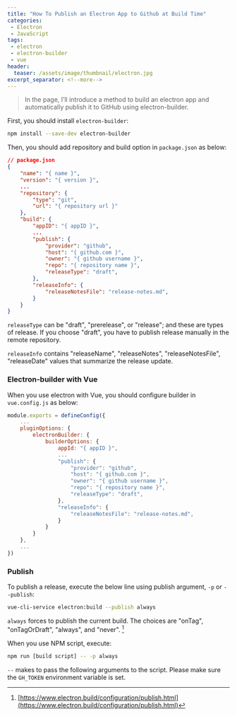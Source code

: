 ```yaml
---
title: "How To Publish an Electron App to Github at Build Time"
categories:
 - Electron
 - JavaScript
tags:
 - electron
 - electron-builder
 - vue
header:
  teaser: /assets/image/thumbnail/electron.jpg
excerpt_separator: <!--more-->
---
```


> In the page, I’ll introduce a method to build an electron app and automatically publish it to GitHub using electron-builder. 

<!--more-->

First, you should install `electron-builder`:
```bash
npm install --save-dev electron-builder
```

Then, you should add repository and build option in `package.json` as below:
```json
// package.json
{
    "name": "{ name }",
    "version": "{ version }",
    ...
    "repository": {
        "type": "git",
        "url": "{ repository url }"
    },
    "build": {
        "appID": "{ appID }",
        ...
        "publish": {
            "provider": "github",
            "host": "{ github.com }",
            "owner": "{ github username }",
            "repo": "{ repository name }",
            "releaseType": "draft",
        },
        "releaseInfo": {
            "releaseNotesFile": "release-notes.md",
        }
    }
}
```
`releaseType` can be "draft", "prerelease", or "release"; and these are types of release. If you choose "draft", you have to publish release manually in the remote repository.

`releaseInfo` contains "releaseName", "releaseNotes", "releaseNotesFile", "releaseDate" values that summarize the release update.

### Electron-builder with Vue
When you use electron with Vue, you should configure builder in `vue.config.js` as below: 
```js
module.exports = defineConfig({
    ...
    pluginOptions: {
        electronBuilder: {
            builderOptions: {
                appId: "{ appID }",
                ...
                "publish": {
                    "provider": "github",
                    "host": "{ github.com }",
                    "owner": "{ github username }",
                    "repo": "{ repository name }",
                    "releaseType": "draft",
                },
                "releaseInfo": {
                    "releaseNotesFile": "release-notes.md",
                }
            }
        }
    },
    ...
})
```

### Publish
To publish a release, execute the below line using publish argument, `-p` or `--publish`:
```bash
vue-cli-service electron:build --publish always
```
`always` forces to publish the current build. The choices are "onTag", "onTagOrDraft", "always", and "never". [^publish]

When you use NPM script, execute:
```bash
npm run [build script] -- -p always
```
`--` makes to pass the following arguments to the script. Please make sure the `GH_TOKEN` environment variable is set.

[^publish]: [https://www.electron.build/configuration/publish.html](https://www.electron.build/configuration/publish.html)